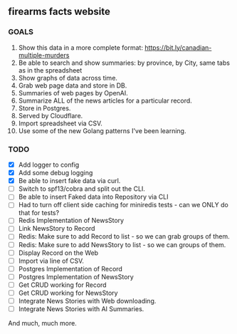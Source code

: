 ## firearms facts website

### GOALS

1. Show this data in a more complete format: https://bit.ly/canadian-multiple-murders
2. Be able to search and show summaries: by province, by City, same tabs as in the spreadsheet
3. Show graphs of data across time.
4. Grab web page data and store in DB.
5. Summaries of web pages by OpenAI.
6. Summarize ALL of the news articles for a particular record.
7. Store in Postgres.
8. Served by Cloudflare.
9. Import spreadsheet via CSV.
10. Use some of the new Golang patterns I've been learning.

### TODO
- [x] Add logger to config
- [x] Add some debug logging
- [x] Be able to insert fake data via curl.
- [ ] Switch to spf13/cobra and split out the CLI.
- [ ] Be able to insert Faked data into Repository via CLI
- [ ] Had to turn off client side caching for miniredis tests - can we ONLY do that for tests?
- [ ] Redis Implementation of NewsStory
- [ ] Link NewsStory to Record
- [ ] Redis: Make sure to add Record to list - so we can grab groups of them.
- [ ] Redis: Make sure to add NewsStory to list - so we can groups of them.
- [ ] Display Record on the Web
- [ ] Import via line of CSV.
- [ ] Postgres Implementation of Record
- [ ] Postgres Implementation of NewsStory
- [ ] Get CRUD working for Record
- [ ] Get CRUD working for NewsStory
- [ ] Integrate News Stories with Web downloading.
- [ ] Integrate News Stories with AI Summaries.

And much, much more.